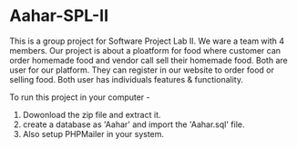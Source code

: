# Aahar-SPL-II
This is a group project for Software Project Lab II. We ware a team with 4 members. 
Our project is about a ploatform for food where customer can order homemade food and vendor call sell their homemade food. Both are user for our platform. They can register in our website to order food or selling food. Both user has individuals features & functionality.

To run this project in your computer -
1. Dowonload the zip file and extract it.
2. create a database as 'Aahar' and import the 'Aahar.sql' file.
3. Also setup PHPMailer in your system.
